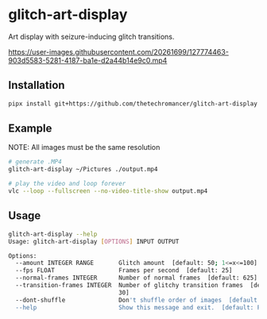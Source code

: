 # glitch-art-display
Art display with seizure-inducing glitch transitions.

https://user-images.githubusercontent.com/20261699/127774463-903d5583-5281-4187-ba1e-d2a44b14e9c0.mp4

## Installation
~~~bash
pipx install git+https://github.com/thetechromancer/glitch-art-display
~~~

## Example
NOTE: All images must be the same resolution
~~~bash
# generate .MP4
glitch-art-display ~/Pictures ./output.mp4

# play the video and loop forever
vlc --loop --fullscreen --no-video-title-show output.mp4
~~~

## Usage
~~~bash
glitch-art-display --help
Usage: glitch-art-display [OPTIONS] INPUT OUTPUT

Options:
  --amount INTEGER RANGE       Glitch amount  [default: 50; 1<=x<=100]
  --fps FLOAT                  Frames per second  [default: 25]
  --normal-frames INTEGER      Number of normal frames  [default: 625]
  --transition-frames INTEGER  Number of glitchy transition frames  [default:
                               30]
  --dont-shuffle               Don't shuffle order of images  [default: False]
  --help                       Show this message and exit.  [default: False]
~~~
